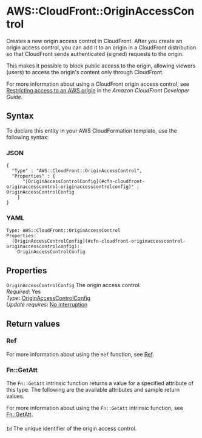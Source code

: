 # AWS::CloudFront::OriginAccessControl<a name="aws-resource-cloudfront-originaccesscontrol"></a>

Creates a new origin access control in CloudFront\. After you create an origin access control, you can add it to an origin in a CloudFront distribution so that CloudFront sends authenticated \(signed\) requests to the origin\.

This makes it possible to block public access to the origin, allowing viewers \(users\) to access the origin's content only through CloudFront\.

For more information about using a CloudFront origin access control, see [Restricting access to an AWS origin](https://docs.aws.amazon.com/AmazonCloudFront/latest/DeveloperGuide/private-content-restricting-access-to-origin.html) in the _Amazon CloudFront Developer Guide_\.

## Syntax<a name="aws-resource-cloudfront-originaccesscontrol-syntax"></a>

To declare this entity in your AWS CloudFormation template, use the following syntax:

### JSON<a name="aws-resource-cloudfront-originaccesscontrol-syntax.json"></a>

```
{
  "Type" : "AWS::CloudFront::OriginAccessControl",
  "Properties" : {
      "[OriginAccessControlConfig](#cfn-cloudfront-originaccesscontrol-originaccesscontrolconfig)" : OriginAccessControlConfig
    }
}
```

### YAML<a name="aws-resource-cloudfront-originaccesscontrol-syntax.yaml"></a>

```
Type: AWS::CloudFront::OriginAccessControl
Properties:
  [OriginAccessControlConfig](#cfn-cloudfront-originaccesscontrol-originaccesscontrolconfig):
    OriginAccessControlConfig
```

## Properties<a name="aws-resource-cloudfront-originaccesscontrol-properties"></a>

`OriginAccessControlConfig` <a name="cfn-cloudfront-originaccesscontrol-originaccesscontrolconfig"></a>
The origin access control\.  
_Required_: Yes  
_Type_: [OriginAccessControlConfig](aws-properties-cloudfront-originaccesscontrol-originaccesscontrolconfig.md)  
_Update requires_: [No interruption](https://docs.aws.amazon.com/AWSCloudFormation/latest/UserGuide/using-cfn-updating-stacks-update-behaviors.html#update-no-interrupt)

## Return values<a name="aws-resource-cloudfront-originaccesscontrol-return-values"></a>

### Ref<a name="aws-resource-cloudfront-originaccesscontrol-return-values-ref"></a>

For more information about using the `Ref` function, see [Ref](https://docs.aws.amazon.com/AWSCloudFormation/latest/UserGuide/intrinsic-function-reference-ref.html)\.

### Fn::GetAtt<a name="aws-resource-cloudfront-originaccesscontrol-return-values-fn--getatt"></a>

The `Fn::GetAtt` intrinsic function returns a value for a specified attribute of this type\. The following are the available attributes and sample return values\.

For more information about using the `Fn::GetAtt` intrinsic function, see [Fn::GetAtt](https://docs.aws.amazon.com/AWSCloudFormation/latest/UserGuide/intrinsic-function-reference-getatt.html)\.

#### <a name="aws-resource-cloudfront-originaccesscontrol-return-values-fn--getatt-fn--getatt"></a>

`Id` <a name="Id-fn::getatt"></a>
The unique identifier of the origin access control\.
